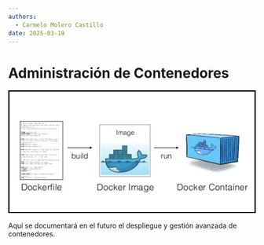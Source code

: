 ```yaml
---
authors:
  - Carmelo Molero Castillo
date: 2025-03-19
---
```


# Administración de Contenedores

![contenedores](img/img-docker-header-container-01.png)

Aquí se documentará en el futuro el despliegue y gestión avanzada de contenedores.
